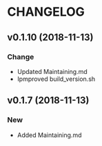 # CHANGELOG

## v0.1.10 (2018-11-13)

### Change

- Updated Maintaining.md
- Ipmproved build_version.sh

## v0.1.7 (2018-11-13)

### New

- Added Maintaining.md
